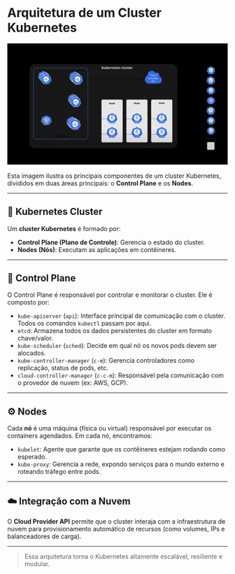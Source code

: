 # Arquitetura de um Cluster Kubernetes

![Arquitetura Kubernetes](image.png)

Esta imagem ilustra os principais componentes de um cluster Kubernetes, divididos em duas áreas principais: o **Control Plane** e os **Nodes**.

---

## 🔹 Kubernetes Cluster

Um **cluster Kubernetes** é formado por:

- **Control Plane (Plano de Controle)**: Gerencia o estado do cluster.
- **Nodes (Nós)**: Executam as aplicações em contêineres.

---

## 🧠 Control Plane

O Control Plane é responsável por controlar e monitorar o cluster. Ele é composto por:

- `kube-apiserver` (`api`): Interface principal de comunicação com o cluster. Todos os comandos `kubectl` passam por aqui.
- `etcd`: Armazena todos os dados persistentes do cluster em formato chave/valor.
- `kube-scheduler` (`sched`): Decide em qual nó os novos pods devem ser alocados.
- `kube-controller-manager` (`c-m`): Gerencia controladores como replicação, status de pods, etc.
- `cloud-controller-manager` (`c-c-m`): Responsável pela comunicação com o provedor de nuvem (ex: AWS, GCP).

---

## ⚙️ Nodes

Cada **nó** é uma máquina (física ou virtual) responsável por executar os containers agendados. Em cada nó, encontramos:

- `kubelet`: Agente que garante que os contêineres estejam rodando como esperado.
- `kube-proxy`: Gerencia a rede, expondo serviços para o mundo externo e roteando tráfego entre pods.

---

## ☁️ Integração com a Nuvem

O **Cloud Provider API** permite que o cluster interaja com a infraestrutura de nuvem para provisionamento automático de recursos (como volumes, IPs e balanceadores de carga).

---

> Essa arquitetura torna o Kubernetes altamente escalável, resiliente e modular.
